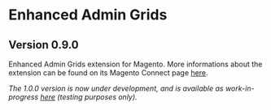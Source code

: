 # Enhanced Admin Grids
## Version 0.9.0

Enhanced Admin Grids extension for Magento.
More informations about the extension can be found on its Magento Connect page [here](https://www.magentocommerce.com/magento-connect/enhanced-admin-grids-editor.html).

_The 1.0.0 version is now under development, and is available as work-in-progress [here](https://github.com/mage-eag/mage-enhanced-admin-grids/tree/1.0.0-wip) (testing purposes only)._